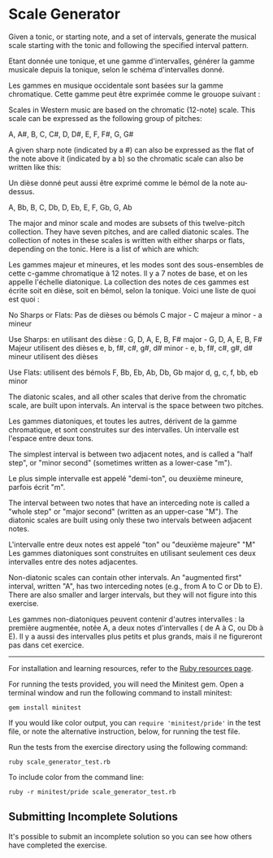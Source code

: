# Scale Generator

Given a tonic, or starting note, and a set of intervals, generate
the musical scale starting with the tonic and following the
specified interval pattern.

Etant donnée une tonique, et une gamme d'intervalles, générer la gamme musicale depuis la tonique, selon le schéma d'intervalles donné.

Les gammes en musique occidentale sont basées sur la gamme chromatique. Cette gamme peut être exprimée comme le grouope suivant :


Scales in Western music are based on the chromatic (12-note) scale. This
scale can be expressed as the following group of pitches:

A, A#, B, C, C#, D, D#, E, F, F#, G, G#

A given sharp note (indicated by a #) can also be expressed as the flat
of the note above it (indicated by a b) so the chromatic scale can also be
written like this:

Un dièse donné peut aussi être exprimé comme le bémol de la note au-dessus.

A, Bb, B, C, Db, D, Eb, E, F, Gb, G, Ab

The major and minor scale and modes are subsets of this twelve-pitch
collection. They have seven pitches, and are called diatonic scales.
The collection of notes in these scales is written with either sharps or
flats, depending on the tonic. Here is a list of which are which:

Les gammes majeur et mineures, et les modes sont des sous-ensembles de cette c-gamme chromatique à 12 notes. Il y a 7 notes de base, et on les appelle l'échelle diatonique.
La collection des notes de ces gammes est écrite soit en dièse, soit en bémol, selon la tonique. Voici une liste de quoi est quoi :

No Sharps or Flats: Pas de dièses ou bémols
C major - C majeur
a minor - a mineur

Use Sharps: en utilisant des dièse :
G, D, A, E, B, F# major - G, D, A, E, B, F# Majeur utilisent des dièses
e, b, f#, c#, g#, d# minor - e, b, f#, c#, g#, d#  mineur utilisent des dièses

Use Flats: utilisent des bémols
F, Bb, Eb, Ab, Db, Gb major
d, g, c, f, bb, eb minor

The diatonic scales, and all other scales that derive from the
chromatic scale, are built upon intervals. An interval is the space
between two pitches.

Les gammes diatoniques, et toutes les autres, dérivent de la gamme chromatique, et sont construites sur des intervalles. Un intervalle est l'espace entre deux tons.

The simplest interval is between two adjacent notes, and is called a
"half step", or "minor second" (sometimes written as a lower-case "m").

Le plus simple intervalle est appelé "demi-ton", ou deuxième mineure, parfois écrit "m".


The interval between two notes that have an interceding note is called
a "whole step" or "major second" (written as an upper-case "M"). The
diatonic scales are built using only these two intervals between
adjacent notes.

L'intervalle entre deux notes est appelé "ton" ou "deuxième majeure" "M" Les gammes diatoniques sont construites en utilisant seulement ces deux intervalles entre des notes adjacentes.

Non-diatonic scales can contain other intervals.  An "augmented first"
interval, written "A", has two interceding notes (e.g., from A to C or
Db to E). There are also smaller and larger intervals, but they will not
figure into this exercise.

Les gammes non-diatoniques peuvent contenir d'autres intervalles : la première augmentée, notée A, a deux notes d'intervalles ( de A à C, ou Db à E). Il y a aussi des intervalles plus petits et plus grands, mais il ne figureront pas dans cet exercice.

* * * *

For installation and learning resources, refer to the
[Ruby resources page](http://exercism.io/languages/ruby/resources).

For running the tests provided, you will need the Minitest gem. Open a
terminal window and run the following command to install minitest:

    gem install minitest

If you would like color output, you can `require 'minitest/pride'` in
the test file, or note the alternative instruction, below, for running
the test file.

Run the tests from the exercise directory using the following command:

    ruby scale_generator_test.rb

To include color from the command line:

    ruby -r minitest/pride scale_generator_test.rb


## Submitting Incomplete Solutions
It's possible to submit an incomplete solution so you can see how others have completed the exercise.
